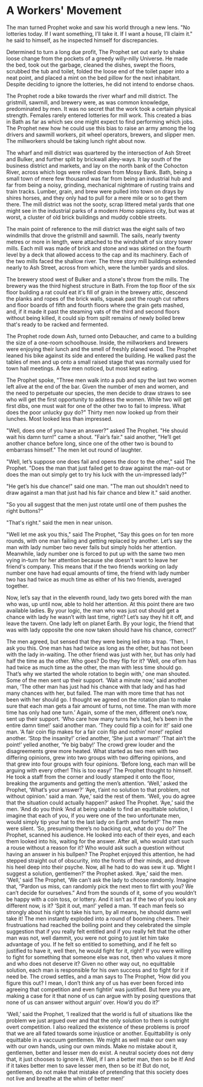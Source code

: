 # A Workers' Movement

The man turned Prophet woke and saw his world through a new lens. 
"No lotteries today. If I want something, I’ll take it. If I want a house, I’ll claim it." he said to himself, as he inspected himself for discrepancies.
        
Determined to turn a long due profit, The Prophet set out early to shake loose change from the pockets of a greedy willy-nilly Universe. He made the bed, took out the garbage, cleaned the dishes, swept the floors, scrubbed the tub and toilet, folded the loose end of the toilet paper into a neat point, and placed a mint on the bed pillow for the next inhabitant. Despite deciding to ignore the lotteries, he did not intend to endorse chaos.

The Prophet rode a bike towards the river wharf and mill district. The gristmill, sawmill, and brewery were, as was common knowledge, predominated by men. It was no secret that the work took a certain physical strength. Females rarely entered lotteries for mill work. This created a bias in Bath as far as which sex one might expect to find performing which jobs. The Prophet new how he could use this bias to raise an army among the log drivers and sawmill workers, pit wheel operators, brewers, and slipper men. The millworkers should be taking lunch right about now.
        
The wharf and mill district was quartered by the intersection of Ash Street and Bulker, and further split by brickwall alley-ways. It lay south of the business district and markets, and lay on the north bank of the Cohocton River, across which logs were rolled down from Mossy Bank. Bath, being a small town of mere few thousand was far from being an industrial hub and far from being a noisy, grinding, mechanical nightmare of rusting trains and train tracks. Lumber, grain, and brew were pulled into town on drays by shires horses, and they only had to pull for a mere mile or so to get them there. The mill district was not the sooty, scrap littered metal yards that one might see in the industrial parks of a modern *Homo sapiens* city, but was at worst, a cluster of old brick buildings and muddy cobble streets.

The main point of reference to the mill district was the eight sails of two windmills that drove the gristmill and sawmill. The sails, nearly twenty metres or more in length, were attached to the windshaft of six story tower mills. Each mill was made of brick and stone and was skirted on the fourth level by a deck that allowed access to the cap and its machinery. Each of the two mills faced the shallow river. The three story mill buildings extended nearly to Ash Street, across from which, were the lumber yards and silos.

The brewery stood west of Bulker and a stone's throw from the mills. The brewery was the third highest structure in Bath. From the top floor of the six floor building a rat could eat it's fill of grain in the brewery attic, descend the planks and ropes of the brick walls, squeak past the rough cut rafters and floor boards of fifth and fourth floors where the grain gets mashed, and, if it made it past the steaming vats of the third and second floors without being killed, it could sip from spilt remains of newly boiled brew that's ready to be racked and fermented.

The Prophet rode down Ash, turned onto Debaucher, and came to a building the size of a one-room schoolhouse. Inside, the millworkers and brewers were enjoying their lunch and the smell of freshly planed wood. The Prophet leaned his bike against its side and entered the building. He walked past the tables of men and up onto a small raised stage that was normally used for town hall meetings. A few men noticed, but most kept eating.

The Prophet spoke, "Three men walk into a pub and spy the last two women left alive at the end of the bar. Given the number of men and women, and the need to perpetuate our species, the men decide to draw straws to see who will get the first opportunity to address the women. While two will get first dibs, one must wait for one of the other two to fail to impress. What does the poor unlucky guy do?" Thirty men now looked up from their lunches. Most looked less than impressed.

"Well, does one of you have an answer?” asked The Prophet.
"He should wait his damn turn!" came a shout.
"Fair’s fair." said another, "He’ll get another chance before long, since one of the other two is bound to embarrass himself."
The men let out round of laughter.

"Well, let’s suppose one does fail and opens the door to the other," said The Prophet. "Does the man that just failed get to draw against the man-out or does the man out simply get to try his luck with the un-impressed lady?"

"He get’s his due chance!" said one man. "The man out shouldn’t need to draw against a man that just had his fair chance and blew it." said another.

"So you all suggest that the men just rotate until one of them pushes the right buttons?"

"That's right." said the men in near unison.

"Well let me ask you this," said The Prophet, "Say this goes on for ten more rounds, with one man failing and getting replaced by another. Let’s say the man with lady number two never fails but simply holds her attention. Meanwhile, lady number one is forced to put up with the same two men vying in-turn for her attention because she doesn't want to leave her friend's company. This means that if the two friends working on lady number one have had equal amounts of time, the friend with lady number two has had twice as much time as either of his two friends, averaged together. 

Now, let’s say that in the eleventh round, lady two gets bored with the man who was, up until now, able to hold her attention. At this point there are two available ladies. By your logic, the man who was just out should get a chance with lady he wasn’t with last time, right? Let’s say they hit it off, and leave the tavern. One lady left on planet Earth. By your logic, the friend that was with lady opposite the one now taken should have his chance, correct?’

The men agreed, but sensed that they were being led into a trap.
‘Then, I ask you this. One man has had twice as long as the other, but has not been with the lady in-waiting. The other friend was just with her, but has only had half the time as the other. Who goes? Do they flip for it?
‘Well, one of’em has had twice as much time as the other, the man with less time should go. That’s why we started the whole rotation to begin with,’ one man shouted.
Some of the men sent up their support.
‘Wait a minute now,’ said another man, ‘The other man has just had his chance with that lady and has had many chances with her, but failed. The man with more time that has not been with her should go. I thought we agreed on the rotation plan to make sure that each man gets a fair amount of turns, not time. The man with more time has only had one turn.’
Again, some of the men, different one’s now, sent up their support.
‘Who care how many turns he’s had, he’s been in the entire damn time!’ said another man.
‘They could flip a coin for it!’ said one man.
‘A fair coin flip makes for a fair coin flip and nothin’ more!’ replied another.
‘Stop the insanity!’ cried another, ‘She just a woman!’
‘That ain’t the point!’ yelled another, ‘Ye big baby!’
The crowd grew louder and the disagreements grew more heated. What started as two men with two differing opinions, grew into two groups with two differing opinions, and that grew into four groups with four opinions. ‘Before long, each man will be arguing with every other! This is too easy!’ The Prophet thought to himself. He took a staff from the corner and loudly stamped it onto the floor, breaking the arguments and getting the men’s attention.
‘Well,’ asked the Prophet, ‘What’s your answer?’
‘Aye, t’aint no solution to that problem, not without opinion.’ said a man.
‘Aye,’ said the rest of them.
‘Well, you do agree that the situation could actually happen?’ asked The Prophet.
‘Aye,’ said the men.
‘And do you think
‘And at being unable to find an equittable solution, I imagine that each of you, if you were one of the two unfortunate men, would simply tip your hat to the last lady on Earth and forfeit?’ The men were silent.
‘So, presuming there’s no backing out, what do you do?’
The Prophet, scanned his audience. He looked into each of their eyes, and each them looked into his, waiting for the answer. After all, who would start such a rouse without a reason for it? Who would ask such a question without having an answer in his bullpen? The Prophet enjoyed this attention, he had stepped straight out of obscurity, into the fronts of their minds, and drove his heel deep into their psyche. Now, all he had to do was sew it up.
‘Might I suggest a solution, gentlemen?’ the Prophet asked.
‘Aye,’ said the men.
‘Well,’ said The Prophet, ‘We can’t ask the lady to choose randomly. Imagine that, “Pardon us miss, can randomly pick the next men to flirt with you? We can’t decide for ourselves.” And from the sounds of it, some of you wouldn’t be happy with a coin toss, or lottery. And it isn’t as if the two of you look any different now, is it?
‘Spit it out, man!’ yelled a man.
‘If each man feels so strongly about his right to take his turn, by all means, he should damn well take it!
        The men instantly exploded into a round of booming cheers. Their frustruations had reached the boiling point and they celebrated the simple suggestion that if you really felt entitled and if you really felt that the other man was not, well dammit, you were not going to just let him take advantage of you. If he felt so entitled to something, and if he felt so justified to have it, well then, he would fight for it, right? If you were willing to fight for something that someone else was not, then who values it more and who does not deserve it? Given no other way out, no equittable solution, each man is responsible for his own success and to fight for it if need be.
The crowd settles, and a man says to The Prophet, ‘How did you figure this out? I mean, I don’t think any of us has ever been forced into agreeing that competition and even fightin’ was justified. But here you are, making a case for it that none of us can argue with by posing questions that none of us can answer without arguin’ over. How’d you do it?’

‘Well,’ said the Prophet, ‘I realized that the world is full of situations like the problem we just argued over and that the only solution to them is outright overt competition. I also realized the existence of these problems is proof that we are all fated towards some injustice or another. Equittability is only equittable in a vaccuum gentlemen. We might as well make our own way with our own hands, using our own minds. Make no mistake about it, gentlemen, better and lesser men do exist. A neutral society does not deny that, it just chooses to ignore it. Well, if I am a better man, then so be it! And if it takes better men to save lesser men, then so be it! But do not, gentlemen, do not make that mistake of pretending that this society does not live and breathe at the whim of better men!’ 
